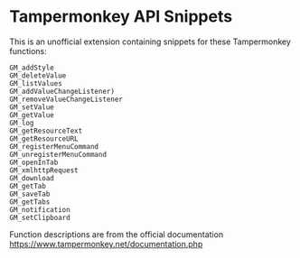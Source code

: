 # Tampermonkey API Snippets

This is an unofficial extension containing snippets for these Tampermonkey functions:

```
GM_addStyle
GM_deleteValue
GM_listValues
GM_addValueChangeListener)
GM_removeValueChangeListener
GM_setValue
GM_getValue
GM_log
GM_getResourceText
GM_getResourceURL
GM_registerMenuCommand
GM_unregisterMenuCommand
GM_openInTab
GM_xmlhttpRequest
GM_download
GM_getTab
GM_saveTab
GM_getTabs
GM_notification
GM_setClipboard
```

Function descriptions are from the official documentation https://www.tampermonkey.net/documentation.php